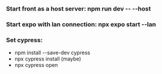### Start front as a host server: npm run dev -- --host
### Start expo with lan connection: npx expo start --lan
### Set cypress:
- npm install --save-dev cypress
- npx cypress install (maybe)
- npx cypress open